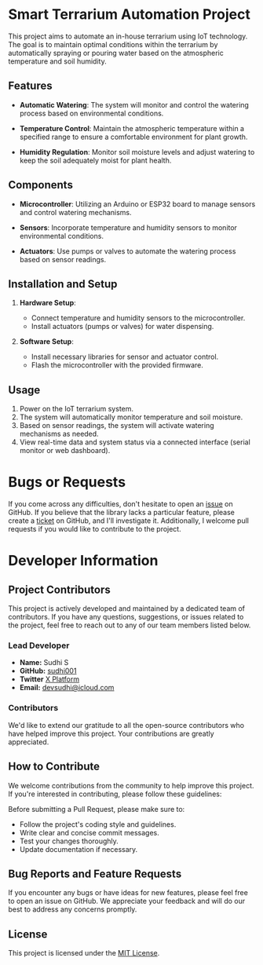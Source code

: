 
# Smart Terrarium Automation Project

This project aims to automate an in-house terrarium using IoT technology. The goal is to maintain optimal conditions within the terrarium by automatically spraying or pouring water based on the atmospheric temperature and soil humidity.

## Features

- **Automatic Watering**: The system will monitor and control the watering process based on environmental conditions.
  
- **Temperature Control**: Maintain the atmospheric temperature within a specified range to ensure a comfortable environment for plant growth.

- **Humidity Regulation**: Monitor soil moisture levels and adjust watering to keep the soil adequately moist for plant health.

## Components

- **Microcontroller**: Utilizing an Arduino or ESP32 board to manage sensors and control watering mechanisms.
  
- **Sensors**: Incorporate temperature and humidity sensors to monitor environmental conditions.
  
- **Actuators**: Use pumps or valves to automate the watering process based on sensor readings.

## Installation and Setup

1. **Hardware Setup**:
   - Connect temperature and humidity sensors to the microcontroller.
   - Install actuators (pumps or valves) for water dispensing.

2. **Software Setup**:
   - Install necessary libraries for sensor and actuator control.
   - Flash the microcontroller with the provided firmware.

## Usage

1. Power on the IoT terrarium system.
2. The system will automatically monitor temperature and soil moisture.
3. Based on sensor readings, the system will activate watering mechanisms as needed.
4. View real-time data and system status via a connected interface (serial monitor or web dashboard).

# Bugs or Requests

If you come across any difficulties, don't hesitate to open an [issue](https://github.com/sudhi001/SmartTerrarium/issues) on GitHub. If you believe that the library lacks a particular feature, please create a [ticket](https://github.com/sudhi001/SmartTerrarium/issues) on GitHub, and I'll investigate it. Additionally, I welcome pull requests if you would like to contribute to the project.

# Developer Information

## Project Contributors

This project is actively developed and maintained by a dedicated team of contributors. If you have any questions, suggestions, or issues related to the project, feel free to reach out to any of our team members listed below.

### Lead Developer

- **Name:** Sudhi S
- **GitHub:** [sudhi001](https://github.com/sudhi001)
- **Twitter** [X Platform](https://twitter.com/su_dhi)
- **Email:** devsudhi@icloud.com


### Contributors

We'd like to extend our gratitude to all the open-source contributors who have helped improve this project. Your contributions are greatly appreciated.

## How to Contribute

We welcome contributions from the community to help improve this project. If you're interested in contributing, please follow these guidelines:

Before submitting a Pull Request, please make sure to:

- Follow the project's coding style and guidelines.
- Write clear and concise commit messages.
- Test your changes thoroughly.
- Update documentation if necessary.

## Bug Reports and Feature Requests

If you encounter any bugs or have ideas for new features, please feel free to open an issue on GitHub. We appreciate your feedback and will do our best to address any concerns promptly.



## License

This project is licensed under the [MIT License](LICENSE).
